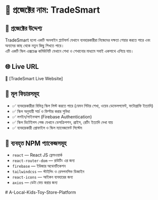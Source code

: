 # 🎯 প্রজেক্টের নাম: TradeSmart

## 📝 প্রজেক্টের উদ্দেশ্য

TradeSmart হলো একটি অনলাইন প্ল্যাটফর্ম যেখানে ব্যবহারকারীরা নিজেদের দক্ষতা শেয়ার করতে পারে এবং অন্যদের কাছ থেকে নতুন কিছু শিখতে পারে।  
এটি একটি স্কিল এক্সচেঞ্জ কমিউনিটি যেখানে শেখা ও শেখানোর মাধ্যমে সবাই একসাথে এগিয়ে যায়।

## 🌐 Live URL

🔗 [TradeSmart Live Website]

## 🚀 মূল ফিচারসমূহ

- ✅ ব্যবহারকারীরা বিভিন্ন স্কিল লিস্ট করতে পারে (যেমন গিটার শেখা, ওয়েব ডেভেলপমেন্ট, ফটোগ্রাফি ইত্যাদি)
- ✅ স্কিল অনুযায়ী সার্চ ও ফিল্টার করার সুবিধা
- ✅ লগইন/সাইনআপ (Firebase Authentication)
- ✅ স্কিল ডিটেইলস পেজ যেখানে ডেসক্রিপশন, প্রাইস, রেটিং ইত্যাদি দেখা যায়
- ✅ ব্যবহারকারী প্রোফাইল ও স্কিল ম্যানেজমেন্ট সিস্টেম

## 🧩 ব্যবহৃত NPM প্যাকেজসমূহ

- `react` — React JS ফ্রেমওয়ার্ক
- `react-router-dom` — রাউটিং এর জন্য
- `firebase` — ইউজার অথেনটিকেশন
- `tailwindcss` — স্টাইলিং ও রেসপনসিভ ডিজাইন
- `react-icons` — আইকন ব্যবহারের জন্য
- `axios` — ডেটা ফেচ করার জন্য

#   A - L o c a l - K i d s - T o y - S t o r e - P l a t f o r m  
 